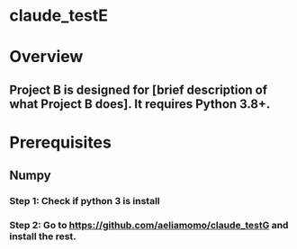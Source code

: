 # claude_testE

# Overview
## Project B is designed for [brief description of what Project B does]. It requires Python 3.8+.

# Prerequisites
## Numpy 

### Step 1: Check if python 3 is install
### Step 2: Go to https://github.com/aeliamomo/claude_testG and install the rest.




